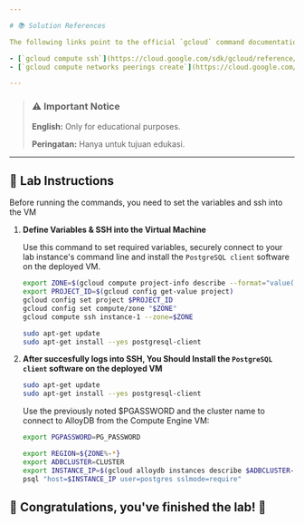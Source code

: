 ```yaml
---

# 📚 Solution References

The following links point to the official `gcloud` command documentation used in this solution.

- [`gcloud compute ssh`](https://cloud.google.com/sdk/gcloud/reference/compute/ssh)
- [`gcloud compute networks peerings create`](https://cloud.google.com/sdk/gcloud/reference/compute/networks/peerings/create)

---
```


> ### ⚠️ Important Notice
>
> **English:** Only for educational purposes.
>
> **Peringatan:** Hanya untuk tujuan edukasi.

---

## 📝 Lab Instructions

Before running the commands, you need to set the variables and ssh into the VM


1. **Define Variables & SSH into the Virtual Machine** 

   Use this command to set required variables, securely connect to your lab instance's command line and install the `PostgreSQL client` software on the deployed VM.

    ```bash
    export ZONE=$(gcloud compute project-info describe --format="value(commonInstanceMetadata.items[google-compute-default-zone])")
    export PROJECT_ID=$(gcloud config get-value project)
    gcloud config set project $PROJECT_ID
    gcloud config set compute/zone "$ZONE"
    gcloud compute ssh instance-1 --zone=$ZONE
    ```

    ```bash
    sudo apt-get update
    sudo apt-get install --yes postgresql-client
    ```
    
2.  **After succesfully logs into SSH, You Should Install the `PostgreSQL client` software on the deployed VM**

    ```bash
    sudo apt-get update
    sudo apt-get install --yes postgresql-client
    ```
    Use the previously noted $PGASSWORD and the cluster name to connect to AlloyDB from the Compute Engine VM:
    ```bash
    export PGPASSWORD=PG_PASSWORD
    ```
    ```bash
    export REGION=${ZONE%-*}
    export ADBCLUSTER=CLUSTER
    export INSTANCE_IP=$(gcloud alloydb instances describe $ADBCLUSTER-pr --cluster=$ADBCLUSTER --region=$REGION --format="value(ipAddress)")
    psql "host=$INSTANCE_IP user=postgres sslmode=require" 
    ```
## 🎉 Congratulations, you've finished the lab! 🎊
